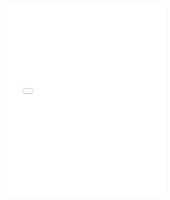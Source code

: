 <iframe id="pdf-js-viewer" src="/web/viewer.html?file=recursivite.pdf#zoom=page-fit" title="webviewer" frameborder="0" width="100%" height="600"></iframe>
